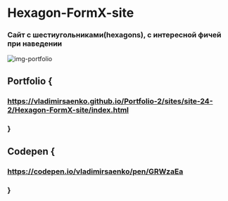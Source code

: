 # Hexagon-FormX-site
 
### Сайт с шестиугольниками(hexagons), с интересной фичей при наведении

![img-portfolio](https://user-images.githubusercontent.com/56477695/121498488-21ff3800-c9e5-11eb-90ac-3ccfa94cce3b.jpg)

## Portfolio {

### https://vladimirsaenko.github.io/Portfolio-2/sites/site-24-2/Hexagon-FormX-site/index.html

### }

## Codepen {

### https://codepen.io/vladimirsaenko/pen/GRWzaEa

### }
